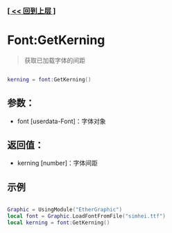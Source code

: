 ### [[ << 回到上层 ]](README.md)

# Font:GetKerning

> 获取已加载字体的间距

```lua

kerning = font:GetKerning()

```

## 参数：

+ font [userdata-Font]：字体对象

## 返回值：

+ kerning [number]：字体间距

## 示例

```lua

Graphic = UsingModule("EtherGraphic")
local font = Graphic.LoadFontFromFile("simhei.ttf")
local kerning = font:GetKerning()

```